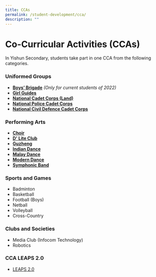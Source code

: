 ```yaml
---
title: CCAs
permalink: /student-development/cca/
description: ""
---
```

Co-Curricular Activities (CCAs)
===============================

In Yishun Secondary, students take part in one CCA from the following categories. 

### Uniformed Groups

* **[Boys’ Brigade](/cca/boysbrigade/)** *(Only for current students of 2022)*
* **[Girl Guides](/cca/girlguides/)**
* **[National Cadet Corps (Land)](/cca/ncc/)**
* **[National Police Cadet Corps](/cca/npcc/)**
* **[National Civil Defence Cadet Corps](/cca/ncdcc/)**



### Performing Arts
* **[Choir](/cca/choir/)**
* **[D' Lite Club](/cca/dliteclub/)**
* **[Guzheng](/cca/guzheng/)**
* **[Indian Dance](/cca/PerformingArts/indiandance/)**
* **[Malay Dance](/cca/PerformingArts/malaydance/)**
* **[Modern Dance](/cca/moderndance/)**
* **[Symphonic Band](/cca/PerformingArts/symphonicband/)**


### Sports and Games
* Badminton
* Basketball
* Football (Boys)
* Netball
* Volleyball
* Cross-Country


### Clubs and Societies
* Media Club (Infocom Technology)
* Robotics


### CCA LEAPS 2.0

*   [LEAPS 2.0](https://yishunsec.moe.edu.sg/qql/slot/u276/Holistic%20Education/Student%20Development/CCA/CCA%20LEAPS%202.0/LEAPS-2.0-Parents.pdf)
